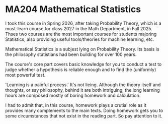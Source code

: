 # MA204 Mathematical Statistics

I took this  course in Spring 2026, after taking Probability Theory, which is a must-learn course for class 2027 in the Math Department, in Fall 2025. Thses two courses are the most important courses for students majoring Statistics, also providing useful tools/theories for machine learning, etc.

Mathematical Statistics is a subjest lying on Probability Theory. Its basis is the philosophy statistians had been building for over 100 years.

The course's core part covers basic knowledge for you to conduct a test to judge whether a hypothesis is reliable enough and to find the (uniformly) most powerful test.

'Learning is a painful process.' It's not lieing. Although the theory itself and thoughts, or say philosophy, behind it are both intriguing, the long learning hours are composed mostly of boring homework and calculation.

I had to admit that, in this course, homework plays a crutial role as it provides many complements to the main texts. Doing homework gets you to some circumstances that not exist in the reading part. So pay attention to it.

